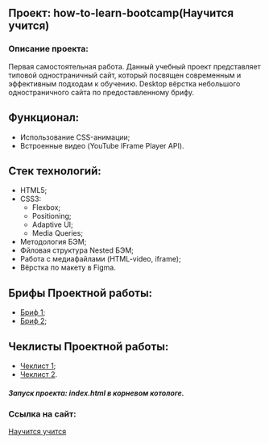 ## Проект: how-to-learn-bootcamp(Научится учится)

### Описание проекта:
Первая самостоятельная работа.
Данный учебный проект представляет типовой одностраничный сайт, который посвящен современным и эффективным подходам к обучению.
Desktop вёрстка небольшого одностраничного сайта по предоставленному брифу.

## Функционал:
- Использование CSS-анимации;
- Встроенные видео (YouTube IFrame Player API).

## Стек технологий:
- HTML5;
- CSS3:
  - Flexbox;
  - Positioning;
  - Adaptive UI;
  - Media Queries;
- Методология БЭМ;
- Фйловая структура Nested БЭМ;
- Работа с медиафайлами (HTML-video, iframe);
- Вёрстка по макету в Figma.

## Брифы Проектной работы:
- [Бриф 1](https://code.s3.yandex.net/web-developer/project-1/sprint-1-brief.pdf);
- [Бриф 2](https://code.s3.yandex.net/web-developer/project-1/sprint-2-brief.pdf);

## Чеклисты Проектной работы:
- [Чеклист 1](https://code.s3.yandex.net/web-developer/checklists/new-program/checklist-1/index.html);
- [Чеклист 2](https://code.s3.yandex.net/web-developer/checklists/new-program/checklist-2/index.html).

##### Запуск проекта: index.html в корневом котологе.

### Ссылка на сайт:

<div>
  <a href="https://sasmus12.github.io/how-to-learn-bootcamp/">Научится учится</a>
</div>
